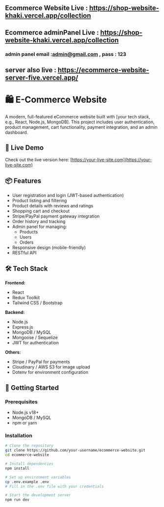 ## Ecommerce Website Live : https://shop-website-khaki.vercel.app/collection
## Ecommerce adminPanel Live : https://shop-website-khaki.vercel.app/collection
### admin panel  email :admin@gmail.com  , pass : 123
## server also live : https://ecommerce-website-server-five.vercel.app/

# 🛍️ E-Commerce Website

A modern, full-featured eCommerce website built with [your tech stack, e.g., React, Node.js, MongoDB]. This project includes user authentication, product management, cart functionality, payment integration, and an admin dashboard.

## 🔗 Live Demo

Check out the live version here: [https://your-live-site.com](https://your-live-site.com)

## 📦 Features

- User registration and login (JWT-based authentication)
- Product listing and filtering
- Product details with reviews and ratings
- Shopping cart and checkout
- Stripe/PayPal payment gateway integration
- Order history and tracking
- Admin panel for managing:
  - Products
  - Users
  - Orders
- Responsive design (mobile-friendly)
- RESTful API

## 🛠️ Tech Stack

**Frontend:**
- React
- Redux Toolkit
- Tailwind CSS / Bootstrap

**Backend:**
- Node.js
- Express.js
- MongoDB / MySQL
- Mongoose / Sequelize
- JWT for authentication

**Others:**
- Stripe / PayPal for payments
- Cloudinary / AWS S3 for image upload
- Dotenv for environment configuration

## 🚀 Getting Started

### Prerequisites

- Node.js v18+
- MongoDB / MySQL
- npm or yarn

### Installation

```bash
# Clone the repository
git clone https://github.com/your-username/ecommerce-website.git
cd ecommerce-website

# Install dependencies
npm install

# Set up environment variables
cp .env.example .env
# Fill in the .env file with your credentials

# Start the development server
npm run dev



